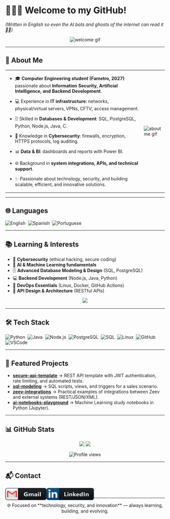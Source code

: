 # 👩🏽‍💻 Welcome to my GitHub!  

*(Written in English so even the AI bots and ghosts of the internet can read it 👻🤖)*  

<p align="center">
  <img src="https://media.tenor.com/IMsj423EkugAAAAj/shy-blushing.gif" alt="welcome gif" width="300"/>
</p>

---

## 🚀 About Me  

<table>
  <tr>
    <td>
      
- 🎓 **Computer Engineering student (Fametro, 2027)** passionate about **Information Security, Artificial Intelligence, and Backend Development**.  
- 💻 Experience in **IT infrastructure**: networks, physical/virtual servers, VPNs, CFTV, access management.  
- 🗄️ Skilled in **Databases & Development**: SQL, PostgreSQL, Python, Node.js, Java, C.  
- 🔐 Knowledge in **Cybersecurity**: firewalls, encryption, HTTPS protocols, log auditing.  
- 📊 **Data & BI**: dashboards and reports with Power BI.  
- 🌐 Background in **system integrations, APIs, and technical support**.  
- ✨ Passionate about technology, security, and building scalable, efficient, and innovative solutions.  

    </td>
    <td>
      <img src="https://media.tenor.com/nZdx6pe0yS0AAAAi/hello-kitty-love-you.gif" alt="about me gif" width="300"/>
    </td>
  </tr>
</table>

---

## 🌐 Languages  

<p align="center">

<img src="https://img.icons8.com/fluency/48/000000/usa-circular.png" title="English - Advanced" alt="English" width="60" height="60"/>&nbsp;
<img src="https://img.icons8.com/fluency/48/000000/spain-circular.png" title="Spanish - Basic" alt="Spanish" width="60" height="60"/>&nbsp;
<img src="https://img.icons8.com/fluency/48/000000/brazil-circular.png" title="Portuguese - Native" alt="Portuguese" width="60" height="60"/>&nbsp;

</p>

---

## 📚 Learning & Interests  

- 🔐 **Cybersecurity** (ethical hacking, secure coding)  
- 🤖 **AI & Machine Learning fundamentals**  
- 🗄️ **Advanced Database Modeling & Design** (SQL, PostgreSQL)  
- 💻 **Backend Development** (Node.js, Java, Python)  
- 🐳 **DevOps Essentials** (Linux, Docker, GitHub Actions)  
- 🔌 **API Design & Architecture** (RESTful APIs)  

<p align="center">
  <img src="https://media.tenor.com/1cw2Ydij5ZoAAAAi/sanrio.gif" width="300"/>
</p>

---

## 🛠️ Tech Stack  

<p align="center">

<img src="https://cdn.jsdelivr.net/gh/devicons/devicon/icons/python/python-original.svg" title="Python" alt="Python" width="60" height="60"/>&nbsp;
<img src="https://cdn.jsdelivr.net/gh/devicons/devicon/icons/java/java-original.svg" title="Java" alt="Java" width="60" height="60"/>&nbsp;
<img src="https://cdn.jsdelivr.net/gh/devicons/devicon/icons/nodejs/nodejs-original.svg" title="Node.js" alt="Node.js" width="60" height="60"/>&nbsp;
<img src="https://cdn.jsdelivr.net/gh/devicons/devicon/icons/postgresql/postgresql-original.svg" title="PostgreSQL" alt="PostgreSQL" width="60" height="60"/>&nbsp;
<img src="https://cdn.jsdelivr.net/gh/devicons/devicon/icons/sqlite/sqlite-original.svg" title="SQL" alt="SQL" width="60" height="60"/>&nbsp;
<img src="https://cdn.jsdelivr.net/gh/devicons/devicon/icons/linux/linux-original.svg" title="Linux" alt="Linux" width="60" height="60"/>&nbsp;
<img src="https://cdn.jsdelivr.net/gh/devicons/devicon/icons/github/github-original.svg" title="GitHub" alt="GitHub" width="60" height="60"/>&nbsp;
<img src="https://cdn.jsdelivr.net/gh/devicons/devicon/icons/vscode/vscode-original.svg" title="VSCode" alt="VSCode" width="60" height="60"/>&nbsp;

</p>

---

## 🌟 Featured Projects  

- **[secure-api-template](https://github.com/emmanuele-pereira/secure-api-template)** → REST API template with JWT authentication, rate limiting, and automated tests.  
- **[sql-modeling](https://github.com/emmanuele-pereira/sql-modeling)** → SQL scripts, views, and triggers for a sales scenario.  
- **[zeev-integrations](https://github.com/emmanuele-pereira/zeev-integrations)** → Practical examples of integrations between Zeev and external systems (REST/JSON/XML).  
- **[ai-notebooks-playground](https://github.com/emmanuele-pereira/ai-notebooks-playground)** → Machine Learning study notebooks in Python (Jupyter).  

---

## 📊 GitHub Stats  

<p align="center">  
  <img height="150" src="https://github-readme-stats.vercel.app/api?username=emmanuele-pereira&show_icons=true&theme=tokyonight" />  
  <img height="150" src="https://github-readme-streak-stats.herokuapp.com?user=emmanuele-pereira&theme=tokyonight" />  
</p>

<p align="center">
  <img src="https://komarev.com/ghpvc/?username=emmanuele-pereira&color=0A66C2&style=flat-square" alt="Profile views"/>
</p>

---

## 📬 Contact  

<a href="mailto:eng.emmanuelepereira@gmail.com">
  <img align="left" alt="Gmail" width="130" height="38" src="https://raw.githubusercontent.com/eusoubabi/eusoubabi/main/assets2/gmail.png" />
</a>

<a href="https://www.linkedin.com/in/emmanuele-pereira" target="_blank">
  <img align="left" alt="LinkedIn" width="150" height="38" src="https://raw.githubusercontent.com/eusoubabi/eusoubabi/main/assets2/linkedin.png" />
</a>  
</br>

---

<p align="center">  
🌐 Focused on **technology, security, and innovation** — always learning, building, and evolving.  
</p>
